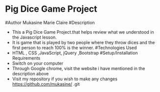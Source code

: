 # Pig Dice Game Project
#Author
Mukasine Marie Claire
#Description
* This a Pig Dice Game Project.that helps review what we understood in the Javascript lesson.
* It is game that is played by two people where they throw dices and the first person to reach 100% is the winner. 
#Technologies Used
* HTML , CSS ,JavaScript, jQuery ,Bootstrap
#Setup/Installation Requirements
* Switch on your computer
* Through Google chrome, visit the website i have mentioned in the description above
* Visit my repository if you wish to make any changes https://github.com/mukasine/   .git
